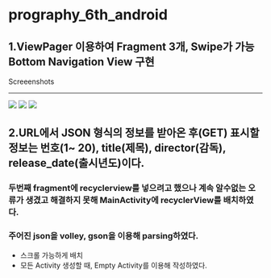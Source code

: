 # prography_6th_android


## 1.ViewPager 이용하여 Fragment 3개, Swipe가 가능 Bottom Navigation View 구현


Screeenshots
____________

<div>


<img with="200" src="https://user-images.githubusercontent.com/48613533/75983398-d5989300-5f2b-11ea-8483-3899eee6e232.jpeg">

<img with="200" src="https://user-images.githubusercontent.com/48613533/75983453-eba65380-5f2b-11ea-8dbc-175852c75741.jpeg">

<img with="200" src="https://user-images.githubusercontent.com/48613533/75983534-11cbf380-5f2c-11ea-8495-56ee8dd8c691.jpeg">

</div>


## 2.URL에서 JSON 형식의 정보를 받아온 후(GET) 표시할 정보는 번호(1~ 20), title(제목), director(감독), release_date(출시년도)이다.

### 두번째 fragment에 recyclerview를 넣으려고 했으나 계속 알수없는 오류가 생겼고 해결하지 못해 MainActivity에 recyclerView를 배치하였다.
### 주어진 json을 volley, gson을 이용해 parsing하였다.
* 스크롤 가능하게 배치
* 모든 Activity 생성할 때, Empty Activity를 이용해 작성하였다.


